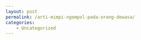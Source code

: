 ```yaml
---
layout: post
permalink: /arti-mimpi-ngompol-pada-orang-dewasa/
categories:
    - Uncategorized
---
```


